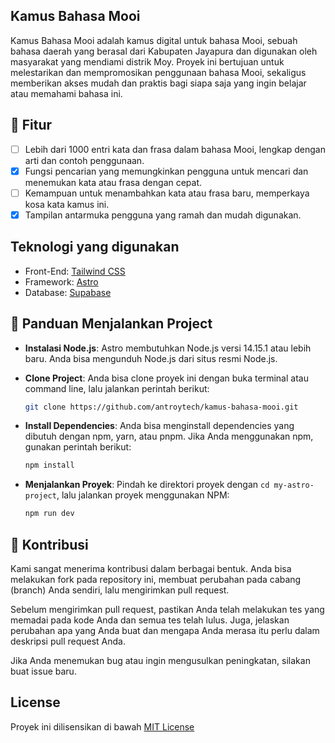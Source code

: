 ## Kamus Bahasa Mooi

Kamus Bahasa Mooi adalah kamus digital untuk bahasa Mooi, sebuah bahasa daerah yang berasal dari Kabupaten Jayapura dan digunakan oleh masyarakat yang mendiami distrik Moy. Proyek ini bertujuan untuk melestarikan dan mempromosikan penggunaan bahasa Mooi, sekaligus memberikan akses mudah dan praktis bagi siapa saja yang ingin belajar atau memahami bahasa ini.

## 🚀 Fitur

- [ ] Lebih dari 1000 entri kata dan frasa dalam bahasa Mooi, lengkap dengan arti dan contoh penggunaan.
- [x] Fungsi pencarian yang memungkinkan pengguna untuk mencari dan menemukan kata atau frasa dengan cepat.
- [ ] Kemampuan untuk menambahkan kata atau frasa baru, memperkaya kosa kata kamus ini.
- [x] Tampilan antarmuka pengguna yang ramah dan mudah digunakan.

## Teknologi yang digunakan

- Front-End: [Tailwind CSS](https://tailwindcss.com/)
- Framework: [Astro](https://astro.build)
- Database: [Supabase](https://supabase.com)

## 📖 Panduan Menjalankan Project

- **Instalasi Node.js**: Astro membutuhkan Node.js versi 14.15.1 atau lebih baru. Anda bisa mengunduh Node.js dari situs resmi Node.js.
- **Clone Project**: Anda bisa clone proyek ini dengan buka terminal atau command line, lalu jalankan perintah berikut:

  ```bash
  git clone https://github.com/antroytech/kamus-bahasa-mooi.git
  ```

- **Install Dependencies**: Anda bisa menginstall dependencies yang dibutuh dengan npm, yarn, atau pnpm. Jika Anda menggunakan npm, gunakan perintah berikut:

  ```bash
  npm install
  ```

- **Menjalankan Proyek**: Pindah ke direktori proyek dengan `cd my-astro-project`, lalu jalankan proyek menggunakan NPM:

  ```bash
  npm run dev
  ```

## 🤝 Kontribusi

Kami sangat menerima kontribusi dalam berbagai bentuk. Anda bisa melakukan fork pada repository ini, membuat perubahan pada cabang (branch) Anda sendiri, lalu mengirimkan pull request.

Sebelum mengirimkan pull request, pastikan Anda telah melakukan tes yang memadai pada kode Anda dan semua tes telah lulus. Juga, jelaskan perubahan apa yang Anda buat dan mengapa Anda merasa itu perlu dalam deskripsi pull request Anda.

Jika Anda menemukan bug atau ingin mengusulkan peningkatan, silakan buat issue baru.

## License

Proyek ini dilisensikan di bawah [MIT License](LICENSE)
